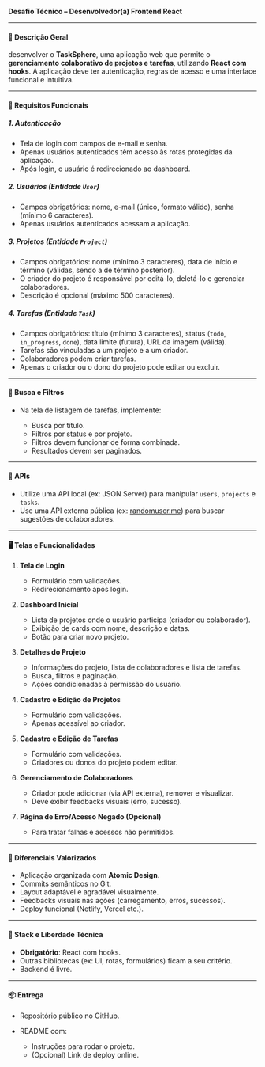**Desafio Técnico – Desenvolvedor(a) Frontend React**

---

#### 🧩 Descrição Geral

desenvolver o **TaskSphere**, uma aplicação web que permite o **gerenciamento colaborativo de projetos e tarefas**, utilizando **React com hooks**. A aplicação deve ter autenticação, regras de acesso e uma interface funcional e intuitiva.

---

#### 🎯 Requisitos Funcionais

##### 1. Autenticação

* Tela de login com campos de e-mail e senha.
* Apenas usuários autenticados têm acesso às rotas protegidas da aplicação.
* Após login, o usuário é redirecionado ao dashboard.

##### 2. Usuários (Entidade `User`)

* Campos obrigatórios: nome, e-mail (único, formato válido), senha (mínimo 6 caracteres).
* Apenas usuários autenticados acessam a aplicação.

##### 3. Projetos (Entidade `Project`)

* Campos obrigatórios: nome (mínimo 3 caracteres), data de início e término (válidas, sendo a de término posterior).
* O criador do projeto é responsável por editá-lo, deletá-lo e gerenciar colaboradores.
* Descrição é opcional (máximo 500 caracteres).

##### 4. Tarefas (Entidade `Task`)

* Campos obrigatórios: título (mínimo 3 caracteres), status (`todo`, `in_progress`, `done`), data limite (futura), URL da imagem (válida).
* Tarefas são vinculadas a um projeto e a um criador.
* Colaboradores podem criar tarefas.
* Apenas o criador ou o dono do projeto pode editar ou excluir.

---

#### 🔎 Busca e Filtros

* Na tela de listagem de tarefas, implemente:

  * Busca por título.
  * Filtros por status e por projeto.
  * Filtros devem funcionar de forma combinada.
  * Resultados devem ser paginados.

---

#### 🔗 APIs

* Utilize uma API local (ex: JSON Server) para manipular `users`, `projects` e `tasks`.
* Use uma API externa pública (ex: [randomuser.me](https://randomuser.me)) para buscar sugestões de colaboradores.

---

#### 🖥 Telas e Funcionalidades

1. **Tela de Login**

   * Formulário com validações.
   * Redirecionamento após login.

2. **Dashboard Inicial**

   * Lista de projetos onde o usuário participa (criador ou colaborador).
   * Exibição de cards com nome, descrição e datas.
   * Botão para criar novo projeto.

3. **Detalhes do Projeto**

   * Informações do projeto, lista de colaboradores e lista de tarefas.
   * Busca, filtros e paginação.
   * Ações condicionadas à permissão do usuário.

4. **Cadastro e Edição de Projetos**

   * Formulário com validações.
   * Apenas acessível ao criador.

5. **Cadastro e Edição de Tarefas**

   * Formulário com validações.
   * Criadores ou donos do projeto podem editar.

6. **Gerenciamento de Colaboradores**

   * Criador pode adicionar (via API externa), remover e visualizar.
   * Deve exibir feedbacks visuais (erro, sucesso).

7. **Página de Erro/Acesso Negado (Opcional)**

   * Para tratar falhas e acessos não permitidos.

---

#### 💎 Diferenciais Valorizados

* Aplicação organizada com **Atomic Design**.
* Commits semânticos no Git.
* Layout adaptável e agradável visualmente.
* Feedbacks visuais nas ações (carregamento, erros, sucessos).
* Deploy funcional (Netlify, Vercel etc.).

---

#### 🧰 Stack e Liberdade Técnica

* **Obrigatório**: React com hooks.
* Outras bibliotecas (ex: UI, rotas, formulários) ficam a seu critério.
* Backend é livre.

---

#### 📦 Entrega

* Repositório público no GitHub.
* README com:

  * Instruções para rodar o projeto.
  * (Opcional) Link de deploy online.
